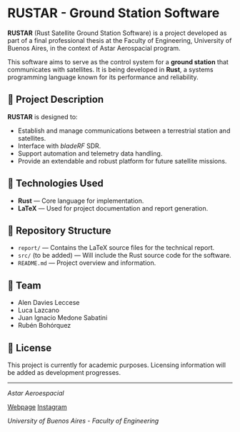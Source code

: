 # RUSTAR - Ground Station Software

**RUSTAR** (Rust Satellite Ground Station Software) is a project developed as part of a final professional thesis at the Faculty of Engineering, University of Buenos Aires, in the context of Astar Aerospacial program.

This software aims to serve as the control system for a **ground station** that communicates with satellites. It is being developed in **Rust**, a systems programming language known for its performance and reliability.

## 📡 Project Description

**RUSTAR** is designed to:

- Establish and manage communications between a terrestrial station and satellites.
- Interface with *bladeRF* SDR.
- Support automation and telemetry data handling.
- Provide an extendable and robust platform for future satellite missions.

## 🚀 Technologies Used

- **Rust** — Core language for implementation.
- **LaTeX** — Used for project documentation and report generation.

## 📁 Repository Structure

- `report/` — Contains the LaTeX source files for the technical report.
- `src/` (to be added) — Will include the Rust source code for the software.
- `README.md` — Project overview and information.

## 👥 Team

- Alen Davies Leccese  
- Luca Lazcano  
- Juan Ignacio Medone Sabatini
- Rubén Bohórquez  

## 📄 License

This project is currently for academic purposes. Licensing information will be added as development progresses.

---

*Astar Aeroespacial*

[Webpage](https://labi.fi.uba.ar/proyectos/astar)
[Instagram](https://www.instagram.com/astar_aeroespacial/)

*University of Buenos Aires - Faculty of Engineering*
